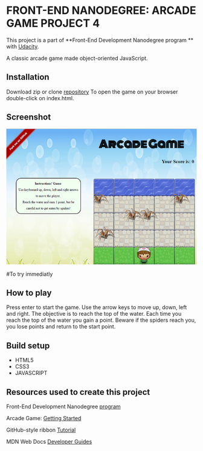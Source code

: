# FRONT-END NANODEGREE: ARCADE GAME PROJECT 4 #
This project is a part of 
**Front-End Development Nanodegree program ** with [Udacity](https://eu.udacity.com/course/front-end-web-developer-nanodegree--nd001 "Front-End Web Developer Nanodegree").

A classic arcade game made object-oriented JavaScript.

## Installation ##
Download zip or clone [repository](https://github.com/ali-pia/Arcade_Game "Arcade Game") 
To open the game on your browser double-click on index.html.

## Screenshot
![Arcade Game](https://github.com/ali-pia/Arcade_Game/blob/master/images/screenshot_arcade_game.png)

 
#To try immediatly





## How to play ##
Press enter to start the game. Use the arrow keys to move up, down, left and right. The objective is to reach the top of the water. Each time you reach the top of the water  you gain a point. Beware if the spiders reach you,  you lose points and return to the start point.


## Build setup ##

- HTML5
- CSS3
- JAVASCRIPT

## Resources used to create this project ##

Front-End Development Nanodegree [program ](https://eu.udacity.com/course/front-end-web-developer-nanodegree--nd001 "Nanodegree")

Arcade Game: [Getting Started](https://docs.google.com/document/d/1v01aScPjSWCCWQLIpFqvg3-vXLH2e8_SZQKC8jNO0Dc/pub?embedded=true "Project's instructions")

GitHub-style ribbon [Tutorial ](http://unindented.org/articles/github-ribbon-using-css-transforms  "unindented.org") 

MDN Web Docs [Developer Guides](https://developer.mozilla.org/en-US/docs/Learn/JavaScript/Objects "Introducing JavaScript objects")


